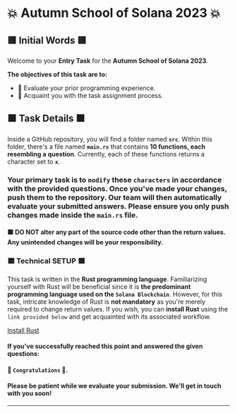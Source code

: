 # 💥 Autumn School of Solana 2023 💥

## 🟥 Initial Words 🟥

Welcome to your **Entry Task** for the **Autumn School of Solana 2023**.

**The objectives of this task are to:**
- 🍉 Evaluate your prior programming experience.
- 🍉 Acquaint you with the task assignment process.

## 🟩 Task Details 🟩

Inside a GitHub repository, you will find a folder named **`src`**. Within this folder, there's a file named **`main.rs`** that contains **10 functions, each resembling a question**. Currently, each of these functions returns a character set to **`x`**.

### Your primary task is to `modify` these `characters` in accordance with the provided questions. Once you've made your changes, push them to the repository. Our team will then automatically evaluate your submitted answers. Please ensure you only push changes made inside the `main.rs` file.

#### 🟥 DO NOT alter any part of the source code other than the return values. Any unintended changes will be your responsibility.

### 🟩 Technical SETUP 🟩

This task is written in the **Rust programming language**. Familiarizing yourself with Rust will be beneficial since it is **the predominant programming language used on the `Solana Blockchain`**. However, for this task, intricate knowledge of Rust is **not mandatory** as you're merely required to change return values. If you wish, you can **install Rust** using the `link provided below` and get acquainted with its associated workflow.

[Install Rust](https://www.rust-lang.org/tools/install)

#### If you've successfully reached this point and answered the given questions:
#### 👏 `Congratulations` 👏.
#### Please be patient while we evaluate your submission. We'll get in touch with you soon!

---
